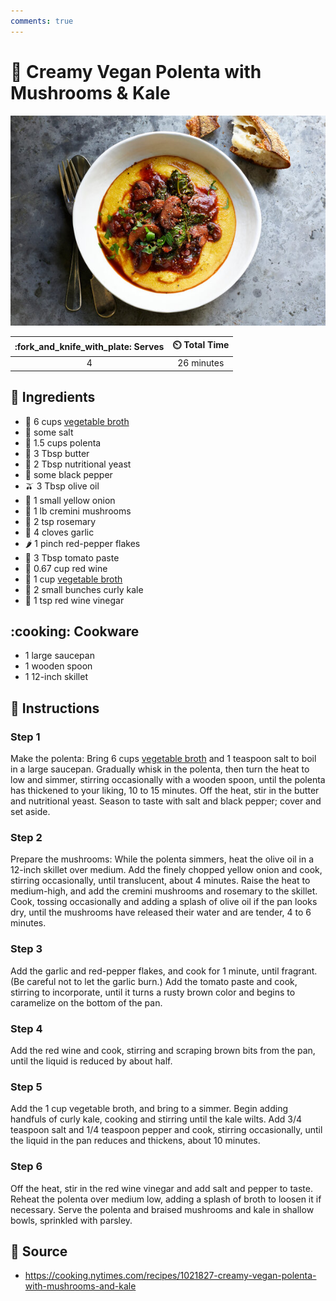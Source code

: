 ```yaml
---
comments: true
---
```

# :corn: Creamy Vegan Polenta with Mushrooms & Kale

![Creamy Vegan Polenta with Mushrooms and Kale](../assets/images/creamy-vegan-polenta-with-mushrooms-and-kale.jpg)

| :fork_and_knife_with_plate: Serves | :timer_clock: Total Time |
|:----------------------------------:|:-----------------------: |
| 4 | 26 minutes |

## :salt: Ingredients

- :stew: 6 cups [vegetable broth][1]
- :salt: some salt
- :corn: 1.5 cups polenta
- :butter: 3 Tbsp butter
- :microbe: 2 Tbsp nutritional yeast
- :salt: some black pepper
- :olive: 3 Tbsp olive oil
- :onion: 1 small yellow onion
- :mushroom: 1 lb cremini mushrooms
- :herb: 2 tsp rosemary
- :garlic: 4 cloves garlic
- :hot_pepper: 1 pinch red-pepper flakes
- :tomato: 3 Tbsp tomato paste
- :wine_glass: 0.67 cup red wine
- :stew: 1 cup [vegetable broth][1]
- :leafy_green: 2 small bunches curly kale
- :wine_glass: 1 tsp red wine vinegar

## :cooking: Cookware

- 1 large saucepan
- 1 wooden spoon
- 1 12-inch skillet

## :pencil: Instructions

### Step 1

Make the polenta: Bring 6 cups [vegetable broth][1] and 1 teaspoon salt to boil in a large saucepan. Gradually whisk in
the polenta, then turn the heat to low and simmer, stirring occasionally with a wooden spoon, until the polenta has
thickened to your liking, 10 to 15 minutes. Off the heat, stir in the butter and nutritional yeast. Season to taste with
salt and black pepper; cover and set aside.

### Step 2

Prepare the mushrooms: While the polenta simmers, heat the olive oil in a 12-inch skillet over medium. Add the finely
chopped yellow onion and cook, stirring occasionally, until translucent, about 4 minutes. Raise the heat to medium-high,
and add the cremini mushrooms and rosemary to the skillet. Cook, tossing occasionally and adding a splash of olive oil
if the pan looks dry, until the mushrooms have released their water and are tender, 4 to 6 minutes.

### Step 3

Add the garlic and red-pepper flakes, and cook for 1 minute, until fragrant. (Be careful not to let the garlic burn.)
Add the tomato paste and cook, stirring to incorporate, until it turns a rusty brown color and begins to caramelize on
the bottom of the pan.

### Step 4

Add the red wine and cook, stirring and scraping brown bits from the pan, until the liquid is reduced by about half.

### Step 5

Add the 1 cup vegetable broth, and bring to a simmer. Begin adding handfuls of curly kale, cooking and stirring until
the kale wilts. Add 3/4 teaspoon salt and 1/4 teaspoon pepper and cook, stirring occasionally, until the liquid in the
pan reduces and thickens, about 10 minutes.

### Step 6

Off the heat, stir in the red wine vinegar and add salt and pepper to taste. Reheat the polenta over medium low, adding
a splash of broth to loosen it if necessary. Serve the polenta and braised mushrooms and kale in shallow bowls,
sprinkled with parsley.

## :link: Source

- <https://cooking.nytimes.com/recipes/1021827-creamy-vegan-polenta-with-mushrooms-and-kale>

[1]: <../ingredients/vegetable-broth.md>
